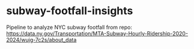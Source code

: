 # subway-footfall-insights
Pipeline to analyze NYC subway footfall from repo: https://data.ny.gov/Transportation/MTA-Subway-Hourly-Ridership-2020-2024/wujg-7c2s/about_data
